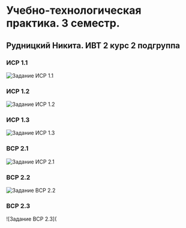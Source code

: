 # Учебно-технологическая практика. 3 семестр.

## Рудницкий Никита. ИВТ 2 курс 2 подгруппа

### ИСР 1.1

![Задание ИСР 1.1]()

### ИСР 1.2

![Задание ИСР 1.2]()

### ИСР 1.3

![Задание ИСР 1.3](*)

### ВСР 2.1

![Задание ИСР 2.1]()

### ВСР 2.2

![Задание ВСР 2.2]()

### ВСР 2.3

![Задание ВСР 2.3](